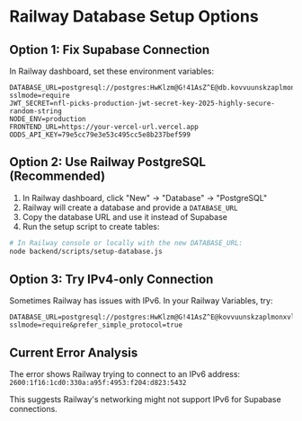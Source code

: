 # Railway Database Setup Options

## Option 1: Fix Supabase Connection

In Railway dashboard, set these environment variables:

```
DATABASE_URL=postgresql://postgres:HwKlzm@G!41AsZ^E@db.kovvuunskzaplmonxvld.supabase.co:5432/postgres?sslmode=require
JWT_SECRET=nfl-picks-production-jwt-secret-key-2025-highly-secure-random-string
NODE_ENV=production
FRONTEND_URL=https://your-vercel-url.vercel.app
ODDS_API_KEY=79e5cc79e3e53c495cc5e8b237bef599
```

## Option 2: Use Railway PostgreSQL (Recommended)

1. In Railway dashboard, click "New" → "Database" → "PostgreSQL"
2. Railway will create a database and provide a `DATABASE_URL`
3. Copy the database URL and use it instead of Supabase
4. Run the setup script to create tables:

```bash
# In Railway console or locally with the new DATABASE_URL:
node backend/scripts/setup-database.js
```

## Option 3: Try IPv4-only Connection

Sometimes Railway has issues with IPv6. In your Railway Variables, try:

```
DATABASE_URL=postgresql://postgres:HwKlzm@G!41AsZ^E@kovvuunskzaplmonxvld.supabase.co:5432/postgres?sslmode=require&prefer_simple_protocol=true
```

## Current Error Analysis

The error shows Railway trying to connect to an IPv6 address:
`2600:1f16:1cd0:330a:a95f:4953:f204:d823:5432`

This suggests Railway's networking might not support IPv6 for Supabase connections.